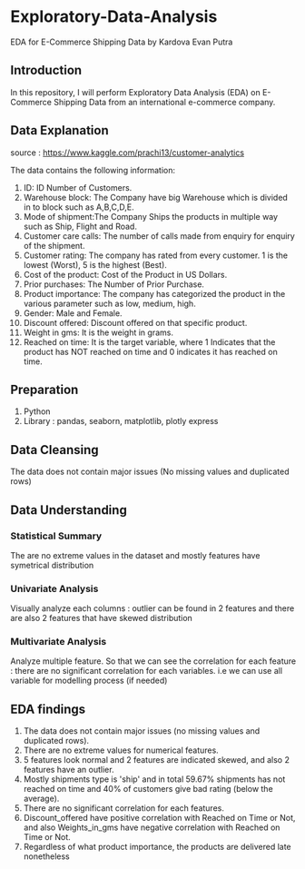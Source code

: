 # Exploratory-Data-Analysis
EDA for E-Commerce Shipping Data by Kardova Evan Putra

## Introduction
In this repository, I will perform Exploratory Data Analysis (EDA) on E-Commerce Shipping Data from an international e-commerce company. 

## Data Explanation
source : https://www.kaggle.com/prachi13/customer-analytics

The data contains the following information:
1. ID: ID Number of Customers.
2. Warehouse block: The Company have big Warehouse which is divided in to block such as A,B,C,D,E.
3. Mode of shipment:The Company Ships the products in multiple way such as Ship, Flight and Road.
4. Customer care calls: The number of calls made from enquiry for enquiry of the shipment.
5. Customer rating: The company has rated from every customer. 1 is the lowest (Worst), 5 is the highest (Best).
6. Cost of the product: Cost of the Product in US Dollars.
7. Prior purchases: The Number of Prior Purchase.
8. Product importance: The company has categorized the product in the various parameter such as low, medium, high.
9. Gender: Male and Female.
10. Discount offered: Discount offered on that specific product.
11. Weight in gms: It is the weight in grams.
12. Reached on time: It is the target variable, where 1 Indicates that the product has NOT reached on time and 0 indicates it has reached on time.

## Preparation
1. Python
2. Library : pandas, seaborn, matplotlib, plotly express

## Data Cleansing
The data does not contain major issues (No missing values and duplicated rows)

## Data Understanding
### Statistical Summary
The are no extreme values in the dataset and mostly features have symetrical distribution 

### Univariate Analysis
Visually analyze each columns : outlier can be found in 2 features and there are also 2 features that have skewed distribution

### Multivariate Analysis
Analyze multiple feature. So that we can see the correlation for each feature : there are no significant correlation for each variables. i.e we can use all variable for modelling process (if needed)

## EDA findings
1. The data does not contain major issues (no missing values and duplicated rows).
2. There are no extreme values for numerical features.
3. 5 features look normal and 2 features are indicated skewed, and also 2 features have an outlier.  
4. Mostly shipments type is 'ship' and in total 59.67% shipments has not reached on time and 40% of customers give bad rating (below the average).
5. There are no significant correlation for each features.
6. Discount_offered have positive correlation with Reached on Time or Not, and also Weights_in_gms have negative correlation with Reached on Time or Not.
7. Regardless of what product importance, the products are delivered late nonetheless
